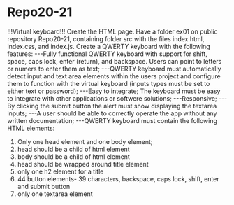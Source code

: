 # Repo20-21
!!!Virtual keyboard!!!
Create the HTML page.
Have a folder ex01 on public repository Repo20-21, containing folder src with the files index.html, index.css, and index.js.
Create a QWERTY keyboard with the following features:
---Fully functional QWERTY keyboard with support for shift, space, caps lock, enter (return), and backspace. Users can point to letters or numers to enter them as text;
---QWERTY keyboard must automatically detect input and text area elements within the users project and configure them to function with the virtual keyboard (inputs types must be set to either text or password);
---Easy to integrate; The keyboard must be easy to integrate with other applications or softwere solutions;
---Responsive;
--- By clicking the submit button the alert must show displaying the textarea inputs;
---A user should be able to correctly operate the app without any written documentation;
---QWERTY keyboard must contain  the following HTML elements: 
1. Only one head element and one body element;
2. head should be a child of html element
3. body should be a child of html element
4. head should be wrapped around title element
5. only one h2 element for a title
6. 44 button elements- 39 characters, backspace, caps lock, shift, enter and submit button 
7. only one textarea element
